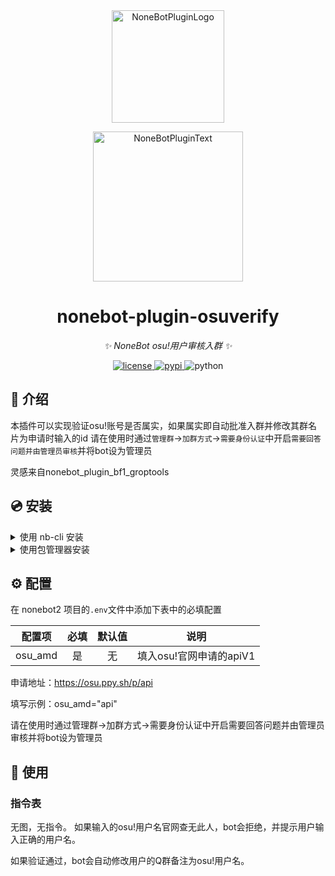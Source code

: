 <div align="center">
  <a href="https://v2.nonebot.dev/store"><img src="https://github.com/A-kirami/nonebot-plugin-template/blob/resources/nbp_logo.png" width="180" height="180" alt="NoneBotPluginLogo"></a>
  <br>
  <p><img src="https://github.com/A-kirami/nonebot-plugin-template/blob/resources/NoneBotPlugin.svg" width="240" alt="NoneBotPluginText"></p>
</div>

<div align="center">

# nonebot-plugin-osuverify

_✨ NoneBot osu!用户审核入群 ✨_


<a href="./LICENSE">
    <img src="https://img.shields.io/github/license/mas-alone/nonebot-plugin-osuverify.svg" alt="license">
</a>
<a href="https://pypi.python.org/pypi/nonebot-plugin-osuverify">
    <img src="https://img.shields.io/pypi/v/nonebot-plugin-osuverify.svg" alt="pypi">
</a>
<img src="https://img.shields.io/badge/python-3.8+-blue.svg" alt="python">

</div>

## 📖 介绍

本插件可以实现验证osu!账号是否属实，如果属实即自动批准入群并修改其群名片为申请时输入的id
请在使用时通过`管理群`->`加群方式`->`需要身份认证`中开启`需要回答问题并由管理员审核`并将bot设为管理员

灵感来自nonebot_plugin_bf1_groptools

## 💿 安装

<details>
<summary>使用 nb-cli 安装</summary>
在 nonebot2 项目的根目录下打开命令行, 输入以下指令即可安装

    nb plugin install nonebot-plugin-osuverify

</details>

<details>
<summary>使用包管理器安装</summary>
在 nonebot2 项目的插件目录下, 打开命令行, 根据你使用的包管理器, 输入相应的安装命令

<details>
<summary>pip</summary>

    pip install nonebot-plugin-osuverify
</details>
<details>
<summary>pdm</summary>

    pdm add nonebot-plugin-osuverify
</details>
<details>
<summary>poetry</summary>

    poetry add nonebot-plugin-osuverify
</details>
<details>
<summary>conda</summary>

    conda install nonebot-plugin-osuverify
</details>

打开 nonebot2 项目根目录下的 `pyproject.toml` 文件, 在 `[tool.nonebot]` 部分追加写入

    plugins = ["nonebot_plugin_osuverify"]

</details>

## ⚙️ 配置

在 nonebot2 项目的`.env`文件中添加下表中的必填配置

| 配置项 | 必填 | 默认值 | 说明 |
|:-----:|:----:|:----:|:----:|
| osu_amd | 是 | 无 | 填入osu!官网申请的apiV1 |

申请地址：https://osu.ppy.sh/p/api

填写示例：osu_amd="api"

请在使用时通过管理群->加群方式->需要身份认证中开启需要回答问题并由管理员审核并将bot设为管理员

## 🎉 使用
### 指令表
无图，无指令。
如果输入的osu!用户名官网查无此人，bot会拒绝，并提示用户输入正确的用户名。

如果验证通过，bot会自动修改用户的Q群备注为osu!用户名。
